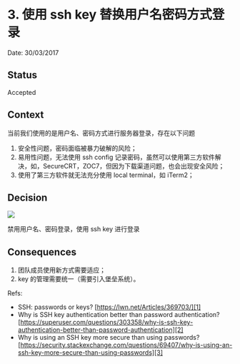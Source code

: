 # 3. 使用 ssh key 替换用户名密码方式登录

Date: 30/03/2017

## Status

Accepted

## Context

当前我们使用的是用户名、密码方式进行服务器登录，存在以下问题

1. 安全性问题，密码面临被暴力破解的风险；
2. 易用性问题，无法使用 ssh config 记录密码，虽然可以使用第三方软件解决，如，SecureCRT，ZOC7，但因为下载渠道问题，也会出现安全风险；
3. 使用了第三方软件就无法充分使用 local terminal，如 iTerm2；

## Decision

![][image-1]

禁用用户名、密码登录，使用 ssh key 进行登录

## Consequences

1. 团队成员使用新方式需要适应；
2. key 的管理需要统一（需要引入堡垒系统）。

Refs:

* SSH: passwords or keys? [https://lwn.net/Articles/369703/][1]
* Why is SSH key authentication better than password authentication? [https://superuser.com/questions/303358/why-is-ssh-key-authentication-better-than-password-authentication][2]
* Why is using an SSH key more secure than using passwords? [https://security.stackexchange.com/questions/69407/why-is-using-an-ssh-key-more-secure-than-using-passwords][3]

[1]:	https://lwn.net/Articles/369703/
[2]:	https://superuser.com/questions/303358/why-is-ssh-key-authentication-better-than-password-authentication
[3]:	https://security.stackexchange.com/questions/69407/why-is-using-an-ssh-key-more-secure-than-using-passwords

[image-1]:	files/hack-ssh-key.png